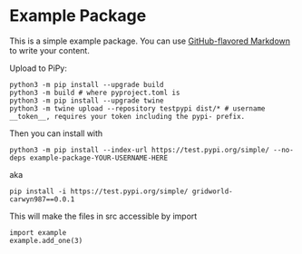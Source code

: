 # Example Package

This is a simple example package. You can use
[GitHub-flavored Markdown](https://guides.github.com/features/mastering-markdown/)
to write your content.

Upload to PiPy:

```
python3 -m pip install --upgrade build
python3 -m build # where pyproject.toml is
python3 -m pip install --upgrade twine
python3 -m twine upload --repository testpypi dist/* # username __token__, requires your token including the pypi- prefix.
```

Then you can install with 
```
python3 -m pip install --index-url https://test.pypi.org/simple/ --no-deps example-package-YOUR-USERNAME-HERE
```
aka
```
pip install -i https://test.pypi.org/simple/ gridworld-carwyn987==0.0.1
```

This will make the files in src accessible by import
```
import example
example.add_one(3)
```